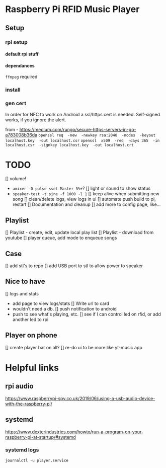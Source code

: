# Raspberry Pi RFID Music Player



## Setup

### rpi setup
#### default rpi stuff
#### dependances
<!-- `sudo apt install alsa-utils` maybe to control volume -->
`ffmpeg` required

### install

### gen cert
In order for NFC to work on Android a ssl/https cert is needed. Self-signed works, if you ignore the alert.

from - https://medium.com/rungo/secure-https-servers-in-go-a783008b36da
`openssl req  -new  -newkey rsa:2048  -nodes  -keyout localhost.key  -out localhost.csr`
`openssl  x509  -req  -days 365  -in localhost.csr  -signkey localhost.key  -out localhost.crt`



# TODO #
[] volume!
 - `amixer -D pulse sset Master 5%+`?
[] light or sound to show status
 - `speaker-test -t sine -f 1000 -l 1`
[] keep alive when submitting new song
[] clean/delete logs, view logs in ui
[] automate push build to pi, restart
[] Documentation and cleanup
[] add more to config page, like...

## Playlist
[] Playlist - create, edit, update local play list
[] Playlist - download from youtube
[] player queue, add mode to enqueue songs

## Case
[] add stl's to repo
[] add USB port to stl to allow power to speaker

## Nice to have
[] logs and stats
 - add page to view logs/stats
[] Write url to card
 - wouldn't need a db.
[] push notification to android
 - push to see what's playing, etc.
[] see if I can control led on rfid, or add another led to rpi

## Player on phone
[] create player bar on all?
[] re-do ui to be more like yt-music app


# Helpful links

## rpi audio
https://www.raspberrypi-spy.co.uk/2019/06/using-a-usb-audio-device-with-the-raspberry-pi/

## systemd
https://www.dexterindustries.com/howto/run-a-program-on-your-raspberry-pi-at-startup/#systemd


### systemd logs
`journalctl -u player.service`